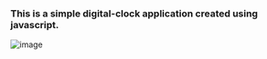 ### This is a simple digital-clock application created using javascript.


![image](https://user-images.githubusercontent.com/30753467/69919926-1ce43300-14a8-11ea-8d42-cd1eade4db0d.png)

